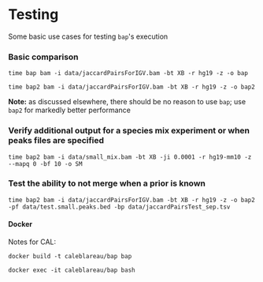 # Testing

Some basic use cases for testing `bap`'s execution


### Basic comparison

```
time bap bam -i data/jaccardPairsForIGV.bam -bt XB -r hg19 -z -o bap

time bap2 bam -i data/jaccardPairsForIGV.bam -bt XB -r hg19 -z -o bap2
```

**Note:** as discussed elsewhere, there should be no reason to use `bap`; use `bap2` for markedly better performance

### Verify additional output for a species mix experiment or when peaks files are specified

```
time bap2 bam -i data/small_mix.bam -bt XB -ji 0.0001 -r hg19-mm10 -z --mapq 0 -bf 10 -o SM
```

### Test the ability to not merge when a prior is known
```
time bap2 bam -i data/jaccardPairsForIGV.bam -bt XB -r hg19 -z -o bap2 -pf data/test.small.peaks.bed -bp data/jaccardPairsTest_sep.tsv 
```


#### Docker

Notes for CAL:
```
docker build -t caleblareau/bap bap

docker exec -it caleblareau/bap bash
```


<br><br>
